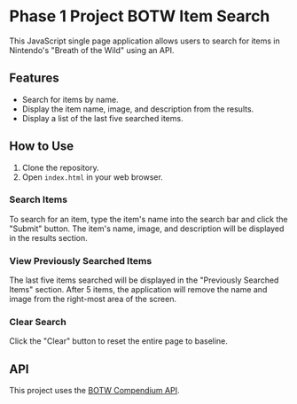 # Phase 1 Project BOTW Item Search
This JavaScript single page application allows users to search for items in Nintendo's "Breath of the Wild" using an API. 

## Features
- Search for items by name.
- Display the item name, image, and description from the results.
- Display a list of the last five searched items.

## How to Use
1. Clone the repository.
2. Open `index.html` in your web browser.

### Search Items
To search for an item, type the item's name into the search bar and click the "Submit" button. The item's name, image, and description will be displayed in the results section.

### View Previously Searched Items
The last five items searched will be displayed in the "Previously Searched Items" section. After 5 items, the application will remove the name and image from the right-most area of the screen.

### Clear Search
Click the "Clear" button to reset the entire page to baseline.

## API
This project uses the [BOTW Compendium API](https://botw-compendium.herokuapp.com/api/v2). 



